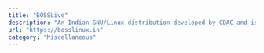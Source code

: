 ```yaml
---
title: "BOSSLive"
description: "An Indian GNU/Linux distribution developed by CDAC and is customized to suit Indian's digital environment. It supports most of the Indian languages."
url: "https://bosslinux.in"
category: "Miscellaneous"
---
```

